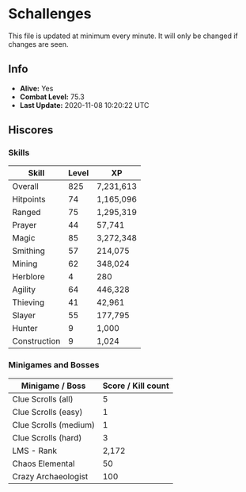 # Schallenges

This file is updated at minimum every minute. It will only be changed if changes are seen.

## Info

 - **Alive:** Yes
 - **Combat Level:** 75.3
 - **Last Update:** 2020-11-08 10:20:22 UTC

## Hiscores

### Skills

| Skill | Level | XP |
|--|--|--|
| Overall | 825 | 7,231,613 |
| Hitpoints | 74 | 1,165,096 |
| Ranged | 75 | 1,295,319 |
| Prayer | 44 | 57,741 |
| Magic | 85 | 3,272,348 |
| Smithing | 57 | 214,075 |
| Mining | 62 | 348,024 |
| Herblore | 4 | 280 |
| Agility | 64 | 446,328 |
| Thieving | 41 | 42,961 |
| Slayer | 55 | 177,795 |
| Hunter | 9 | 1,000 |
| Construction | 9 | 1,024 |

### Minigames and Bosses

| Minigame / Boss | Score / Kill count |
|--|--|
| Clue Scrolls (all) | 5 |
| Clue Scrolls (easy) | 1 |
| Clue Scrolls (medium) | 1 |
| Clue Scrolls (hard) | 3 |
| LMS - Rank | 2,172 |
| Chaos Elemental | 50 |
| Crazy Archaeologist | 100 |
